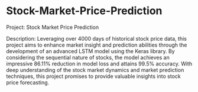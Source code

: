 # Stock-Market-Price-Prediction

Project: Stock Market Price Prediction
 
 Description:
Leveraging over 4000 days of historical stock price data, this project aims to enhance market insight and prediction abilities through the development of an advanced LSTM model using the Keras library. By considering the sequential nature of stocks, the model achieves an impressive 86.11% reduction in model loss and attains 99.5% accuracy. With deep understanding of the stock market dynamics and market prediction techniques, this project promises to provide valuable insights into stock price forecasting.
